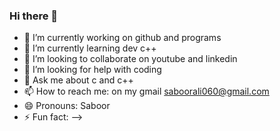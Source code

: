 ### Hi there 👋

- 🔭 I’m currently working on github and programs
- 🌱 I’m currently learning dev c++ 
- 👯 I’m looking to collaborate on youtube and linkedin
- 🤔 I’m looking for help with coding
- 💬 Ask me about c and c++
- 📫 How to reach me: on my gmail saboorali060@gmail.com
- 😄 Pronouns: Saboor
- ⚡ Fun fact: 
-->
